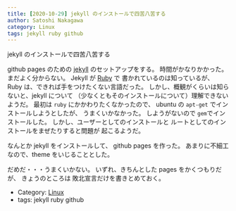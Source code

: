 ```yaml
---
title: [2020-10-29] jekyll のインストールで四苦八苦する
author: Satoshi Nakagawa
category: Linux
tags: jekyll ruby github
---
```


jekyll のインストールで四苦八苦する

 github pages のための
[jekyll](jekyllrb.com) のセットアップをする。
時間がかなりかかった。
まだよく分からない。
Jekyll が
[Ruby](https://www.ruby-lang.org/ja/) で
書かれているのは知っているが、
Ruby は、できれば手をつけたくない言語だった。
しかし、概観がくらいは知らないと、jekyll について
（少なくともそのインストールについて）理解できないようだ。
最初は `ruby` にかかわりたくなかったので、
ubuntu の `apt-get` でインストールしようとしたが、
うまくいかなかった。
しようがないので `gem`でインストールした。
しかし、ユーザーとしてのインストールと
ルートとしてのインストールをまぜたりすると問題が
起こるようだ。

 なんとか jekyll をインストールして、
github pages を作った。
あまりに不細工なので、theme をいじることとした。

<!--more-->

 だめだ・・・うまくいかない。
いずれ、きちんとした pages をかくつもりだが、
きょうのところは
敗北宣言だけを書きとめておく。

- Category: [Linux](https://merapano.github.io/categories.html#Linux)
- tags: jekyll ruby github
